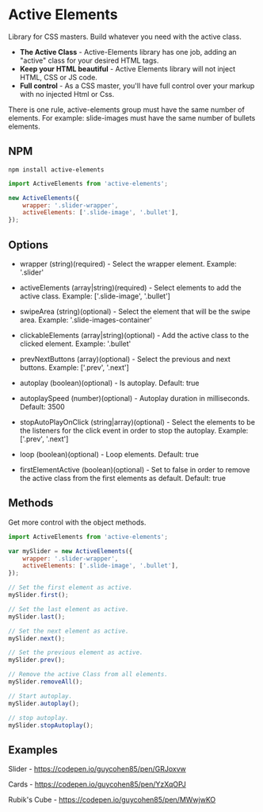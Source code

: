 # Active Elements
Library for CSS masters.
Build whatever you need with the active class.

- **The Active Class** - Active-Elements library has one job, adding an "active" class for your desired HTML tags.
- **Keep your HTML beautiful** - Active Elements library will not inject HTML, CSS or JS code.
- **Full control** - As a CSS master, you'll have full control over your markup with no injected Html or Css.

There is one rule, active-elements group must have the same number of elements.
For example: slide-images must have the same number of bullets elements.


## NPM

```
npm install active-elements
```

```javascript
import ActiveElements from 'active-elements';

new ActiveElements({
    wrapper: '.slider-wrapper', 
    activeElements: ['.slide-image', '.bullet'],
}); 

```

## Options
- wrapper
(string)(required) - Select the wrapper element.
Example: '.slider'
    
- activeElements
(array|string)(required) - Select elements to add the active class.
Example: ['.slide-image', '.bullet']
    
- swipeArea
(string)(optional) - Select the element that will be the swipe area.
Example: '.slide-images-container'

- clickableElements
(array|string)(optional) -  Add the active class to the clicked element.
Example: '.bullet'

- prevNextButtons
(array)(optional) - Select the previous and next buttons.
Example: ['.prev', '.next']

- autoplay
(boolean)(optional) - Is autoplay.
Default: true

- autoplaySpeed
(number)(optional) - Autoplay duration in milliseconds.
Default: 3500

- stopAutoPlayOnClick
(string|array)(optional) - Select the elements to be the listeners for the click event in order to stop the autoplay.
Example: ['.prev', '.next']

- loop
(boolean)(optional) - Loop elements.
Default: true

- firstElementActive
(boolean)(optional) - Set to false in order to remove the active class from the first elements as default.
Default: true

## Methods

Get more control with the object methods.

```javascript
import ActiveElements from 'active-elements';

var mySlider = new ActiveElements({
    wrapper: '.slider-wrapper', 
    activeElements: ['.slide-image', '.bullet'],
}); 

// Set the first element as active.
mySlider.first();

// Set the last element as active.
mySlider.last();

// Set the next element as active.
mySlider.next();

// Set the previous element as active.
mySlider.prev();

// Remove the active Class from all elements.
mySlider.removeAll();

// Start autoplay.
mySlider.autoplay();

// stop autoplay.
mySlider.stopAutoplay();

```

## Examples

Slider - https://codepen.io/guycohen85/pen/GRJoxvw

Cards - https://codepen.io/guycohen85/pen/YzXqOPJ

Rubik's Cube - https://codepen.io/guycohen85/pen/MWwjwKO


